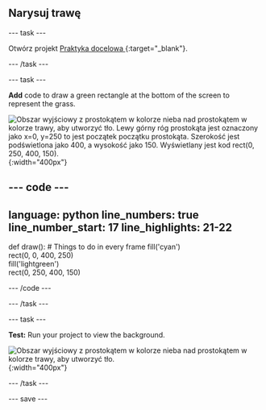 ## Narysuj trawę

--- task ---

Otwórz projekt [ Praktyka docelowa ](https://editor.raspberrypi.org/en/projects/target-practice-starter){:target="_blank"}.

--- /task ---

--- task ---

**Add** code to draw a green rectangle at the bottom of the screen to represent the grass.

![Obszar wyjściowy z prostokątem w kolorze nieba nad prostokątem w kolorze trawy, aby utworzyć tło. Lewy górny róg prostokąta jest oznaczony jako x=0, y=250 to jest początek początku prostokąta. Szerokość jest podświetlona jako 400, a wysokość jako 150. Wyświetlany jest kod rect(0, 250, 400, 150).](images/green-grass.png){:width="400px"}

--- code ---
---
language: python line_numbers: true line_number_start: 17
line_highlights: 21-22
---
def draw(): # Things to do in every frame fill('cyan')  
rect(0, 0, 400, 250)  
fill('lightgreen')  
rect(0, 250, 400, 150)

--- /code ---

--- /task ---

--- task ---

**Test:** Run your project to view the background.

![Obszar wyjściowy z prostokątem w kolorze nieba nad prostokątem w kolorze trawy, aby utworzyć tło.](images/background.png){:width="400px"}

--- /task ---

--- save ---
